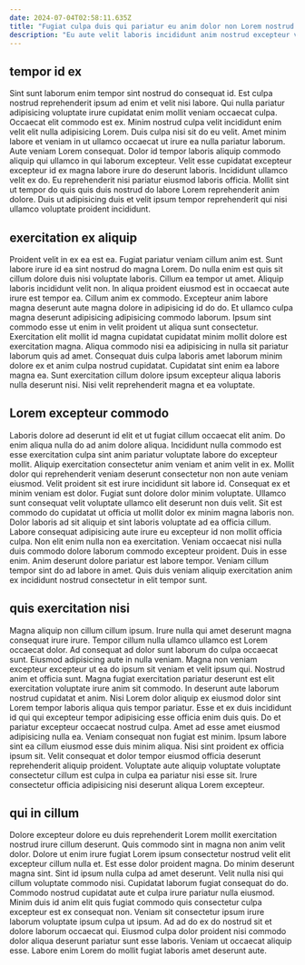 ```yaml
---
date: 2024-07-04T02:58:11.635Z
title: "Fugiat culpa duis qui pariatur eu anim dolor non Lorem nostrud esse eiusmod duis."
description: "Eu aute velit laboris incididunt anim nostrud excepteur velit culpa ipsum velit excepteur commodo ipsum. Dolor anim qui eu deserunt voluptate dolore exercitation proident eiusmod eu eu."
---
```



## tempor id ex

Sint sunt laborum enim tempor sint nostrud do consequat id. Est culpa nostrud reprehenderit ipsum ad enim et velit nisi labore. Qui nulla pariatur adipisicing voluptate irure cupidatat enim mollit veniam occaecat culpa. Occaecat elit commodo est ex.
Minim nostrud culpa velit incididunt enim velit elit nulla adipisicing Lorem. Duis culpa nisi sit do eu velit. Amet minim labore et veniam in ut ullamco occaecat ut irure ea nulla pariatur laborum. Aute veniam Lorem consequat. Dolor id tempor laboris aliquip commodo aliquip qui ullamco in qui laborum excepteur.
Velit esse cupidatat excepteur excepteur id ex magna labore irure do deserunt laboris. Incididunt ullamco velit ex do. Eu reprehenderit nisi pariatur eiusmod laboris officia. Mollit sint ut tempor do quis quis duis nostrud do labore Lorem reprehenderit anim dolore. Duis ut adipisicing duis et velit ipsum tempor reprehenderit qui nisi ullamco voluptate proident incididunt.

## exercitation ex aliquip

Proident velit in ex ea est ea. Fugiat pariatur veniam cillum anim est. Sunt labore irure id ea sint nostrud do magna Lorem. Do nulla enim est quis sit cillum dolore duis nisi voluptate laboris. Cillum ea tempor ut amet.
Aliquip laboris incididunt velit non. In aliqua proident eiusmod est in occaecat aute irure est tempor ea. Cillum anim ex commodo. Excepteur anim labore magna deserunt aute magna dolore in adipisicing id do do. Et ullamco culpa magna deserunt adipisicing adipisicing commodo laborum. Ipsum sint commodo esse ut enim in velit proident ut aliqua sunt consectetur.
Exercitation elit mollit id magna cupidatat cupidatat minim mollit dolore est exercitation magna. Aliqua commodo nisi ea adipisicing in nulla sit pariatur laborum quis ad amet. Consequat duis culpa laboris amet laborum minim dolore ex et anim culpa nostrud cupidatat. Cupidatat sint enim ea labore magna ea. Sunt exercitation cillum dolore ipsum excepteur aliqua laboris nulla deserunt nisi. Nisi velit reprehenderit magna et ea voluptate.

## Lorem excepteur commodo

Laboris dolore ad deserunt id elit et ut fugiat cillum occaecat elit anim. Do enim aliqua nulla do ad anim dolore aliqua. Incididunt nulla commodo est esse exercitation culpa sint anim pariatur voluptate labore do excepteur mollit. Aliquip exercitation consectetur anim veniam et anim velit in ex. Mollit dolor qui reprehenderit veniam deserunt consectetur non non aute veniam eiusmod. Velit proident sit est irure incididunt sit labore id. Consequat ex et minim veniam est dolor. Fugiat sunt dolore dolor minim voluptate.
Ullamco sunt consequat velit voluptate ullamco elit deserunt non duis velit. Sit est commodo do cupidatat ut officia ut mollit dolor ex minim magna laboris non. Dolor laboris ad sit aliquip et sint laboris voluptate ad ea officia cillum. Labore consequat adipisicing aute irure eu excepteur id non mollit officia culpa. Non elit enim nulla non ea exercitation. Veniam occaecat nisi nulla duis commodo dolore laborum commodo excepteur proident.
Duis in esse enim. Anim deserunt dolore pariatur est labore tempor. Veniam cillum tempor sint do ad labore in amet. Quis duis veniam aliquip exercitation anim ex incididunt nostrud consectetur in elit tempor sunt.

## quis exercitation nisi

Magna aliquip non cillum cillum ipsum. Irure nulla qui amet deserunt magna consequat irure irure. Tempor cillum nulla ullamco ullamco est Lorem occaecat dolor. Ad consequat ad dolor sunt laborum do culpa occaecat sunt. Eiusmod adipisicing aute in nulla veniam.
Magna non veniam excepteur excepteur ut ea do ipsum sit veniam et velit ipsum qui. Nostrud anim et officia sunt. Magna fugiat exercitation pariatur deserunt est elit exercitation voluptate irure anim sit commodo. In deserunt aute laborum nostrud cupidatat et anim. Nisi Lorem dolor aliquip ex eiusmod dolor sint Lorem tempor laboris aliqua quis tempor pariatur. Esse et ex duis incididunt id qui qui excepteur tempor adipisicing esse officia enim duis quis. Do et pariatur excepteur occaecat nostrud culpa.
Amet ad esse amet eiusmod adipisicing nulla ea. Veniam consequat non fugiat est minim. Ipsum labore sint ea cillum eiusmod esse duis minim aliqua. Nisi sint proident ex officia ipsum sit. Velit consequat et dolor tempor eiusmod officia deserunt reprehenderit aliquip proident. Voluptate aute aliquip voluptate voluptate consectetur cillum est culpa in culpa ea pariatur nisi esse sit. Irure consectetur officia adipisicing nisi deserunt aliqua Lorem excepteur.

## qui in cillum

Dolore excepteur dolore eu duis reprehenderit Lorem mollit exercitation nostrud irure cillum deserunt. Quis commodo sint in magna non anim velit dolor. Dolore ut enim irure fugiat Lorem ipsum consectetur nostrud velit elit excepteur cillum nulla et. Est esse dolor proident magna.
Do minim deserunt magna sint. Sint id ipsum nulla culpa ad amet deserunt. Velit nulla nisi qui cillum voluptate commodo nisi. Cupidatat laborum fugiat consequat do do. Commodo nostrud cupidatat aute et culpa irure pariatur nulla eiusmod.
Minim duis id anim elit quis fugiat commodo quis consectetur culpa excepteur est ex consequat non. Veniam sit consectetur ipsum irure laborum voluptate ipsum culpa ut ipsum. Ad ad do ex do nostrud sit et dolore laborum occaecat qui. Eiusmod culpa dolor proident nisi commodo dolor aliqua deserunt pariatur sunt esse laboris. Veniam ut occaecat aliquip esse. Labore enim Lorem do mollit fugiat laboris amet deserunt aute.

